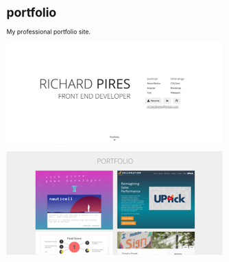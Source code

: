 # portfolio
My professional portfolio site.

![home](/screen1.png?raw=true "home")

![portfolio](/screen2.png?raw=true "portfolio")